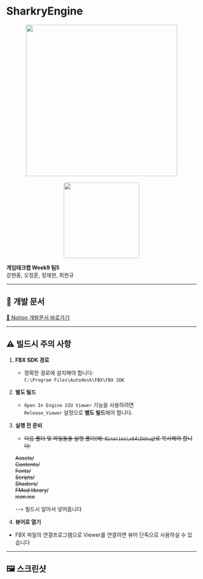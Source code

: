 # SharkryEngine

<p align="center">
  <img src="https://github.com/user-attachments/assets/5bf8b16d-a603-4b53-af6f-fa230b98b58c" width="400"/><br/><br/>
  <img src="https://github.com/user-attachments/assets/0075f6ac-2de1-4a21-9103-41d74da922b4" width="200"/>
</p>

**게임테크랩 Week9 팀5**  
강현중, 오정훈, 정재현, 최현규

---

## 📄 개발 문서

[📎 Notion 개발문서 바로가기](https://www.notion.so/W09-Team5-1ece29fe416d80668192e4191e059413)

---

## ⚠️ 빌드시 주의 사항

1. **FBX SDK 경로**
   - 정확한 경로에 설치해야 합니다:  
     `C:\Program Files\Autodesk\FBX\FBX SDK`

2. **별도 빌드**
   - `Open In Engine SIU Viewer` 기능을 사용하려면  
     `Release_Viewer` 설정으로 **별도 빌드**해야 합니다.

3. **실행 전 준비**
   -  ~~다음 폴더 및 파일들을 실행 폴더(예: `Binaries\x64\Debug`)로 복사해야 합니다:~~  

 
     ~~Assets/~~  
    ~~Contents/~~  
    ~~Fonts/~~  
    ~~Scripts/~~  
    ~~Shaders/~~  
    ~~FMod library/~~  
    ~~icon.ico~~  
    
     --> 빌드시 알아서 넣어줍니다
4. **뷰어로 열기**
  - FBX 파일의 연결프로그램으로 Viewer를 연결하면 뷰어 단독으로 사용하실 수 있습니다
---

## 🖼️ 스크린샷


